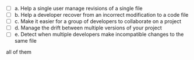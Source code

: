 <panel header="{{ icon_Q_A }} Which of these are considered benefits of a typical RCS?">
<question>

- [ ] a. Help a single user manage revisions of a single file
- [ ] b. Help a developer recover from an incorrect modification to a code file
- [ ] c. Make it easier for a group of developers to collaborate on a project
- [ ] d. Manage the drift between multiple versions of your project
- [ ] e. Detect when multiple developers make incompatible changes to the same file

<div slot="answer">

all of them
</div>
</question>
</panel>
